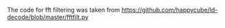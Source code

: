 The code for fft filtering was taken from 
https://github.com/happycube/ld-decode/blob/master/fftfilt.py
